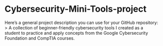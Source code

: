 # Cybersecurity-Mini-Tools-project
Here’s a general project description you can use for your GitHub repository:  > A collection of beginner-friendly cybersecurity tools I created as a student to practice and apply concepts from the Google Cybersecurity Foundation and CompTIA courses.

